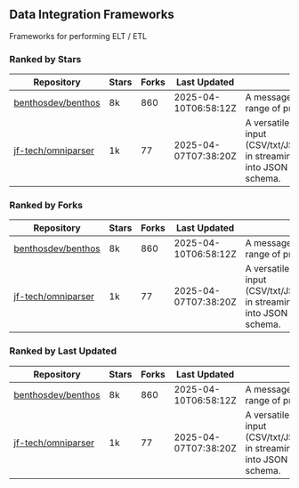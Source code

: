 ## Data Integration Frameworks

Frameworks for performing ELT / ETL

### Ranked by Stars

| Repository | Stars | Forks | Last Updated | Description | 
|------------|-------|-------|--------------|-------------|
| [benthosdev/benthos](https://github.com/benthosdev/benthos) | 8k | 860 | 2025-04-10T06:58:12Z |  A message streaming bridge between a range of protocols. |
| [jf-tech/omniparser](https://github.com/jf-tech/omniparser) | 1k | 77 | 2025-04-07T07:38:20Z |  A versatile ETL library that parses text input (CSV/txt/JSON/XML/EDI/X12/EDIFACT/etc) in streaming fashion and transforms data into JSON output using data-driven schema. |

### Ranked by Forks

| Repository | Stars | Forks | Last Updated | Description | 
|------------|-------|-------|--------------|-------------|
| [benthosdev/benthos](https://github.com/benthosdev/benthos) | 8k | 860 | 2025-04-10T06:58:12Z |  A message streaming bridge between a range of protocols. |
| [jf-tech/omniparser](https://github.com/jf-tech/omniparser) | 1k | 77 | 2025-04-07T07:38:20Z |  A versatile ETL library that parses text input (CSV/txt/JSON/XML/EDI/X12/EDIFACT/etc) in streaming fashion and transforms data into JSON output using data-driven schema. |

### Ranked by Last Updated

| Repository | Stars | Forks | Last Updated | Description | 
|------------|-------|-------|--------------|-------------|
| [benthosdev/benthos](https://github.com/benthosdev/benthos) | 8k | 860 | 2025-04-10T06:58:12Z |  A message streaming bridge between a range of protocols. |
| [jf-tech/omniparser](https://github.com/jf-tech/omniparser) | 1k | 77 | 2025-04-07T07:38:20Z |  A versatile ETL library that parses text input (CSV/txt/JSON/XML/EDI/X12/EDIFACT/etc) in streaming fashion and transforms data into JSON output using data-driven schema. |


